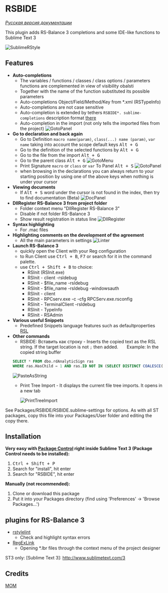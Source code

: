 # RSBIDE

*[Русская версия документации](readme_ru.md)*

This plugin adds RS-Balance 3 completions and some IDE-like functions to Sublime Text 3

![SublimeRStyle](https://raw.github.com/mom1/RSBIDE/master/screenshot/SublimeRStyle.jpg)

Features
------------

* **Auto-completions**
    * The variables / functions / classes / class options / parameters functions are complemented in view of visibility obalsti
    * Together with the name of the function substituted its possible parameters
    * Auto-completions Object/Field/Method/Key from *.xml (RSTypeInfo)
    * Auto-completions are not case sensitive
    * Auto-completion is extended by tethers `RSBIDE*. sublime-completions` description format [there](http://docs.sublimetext.info/en/latest/reference/completions.html#file-format)
    * Auto-completion in the import (not only tells the imported files from the project)
    ![GotoPanel](https://raw.github.com/mom1/RSBIDE/master/screenshot/Completion_Import.jpg)
* **Go to declaration and back again**
    * Go to Definition `macro name(param)`, `class(...) name (param)`, `var name` taking into account the scope default keys <kbd>Alt + G</kbd>
    * Go to the definition of the selected functions by <kbd>Alt + G</kbd>
    * Go to the file from the import <kbd>Alt + G</kbd>
    * Go to the parent class <kbd>Alt + G</kbd>
    ![GotoMenu](https://raw.github.com/mom1/RSBIDE/master/screenshot/GotoMenu.jpg)
    * Print Signature `macro` or `class` or `var` To Panel <kbd>Alt + S</kbd>
    ![GotoPanel](https://raw.github.com/mom1/RSBIDE/master/screenshot/GotoPanel.jpg)
    * when browsing in the declarations you can always return to your starting position by using one of the above keys when nothing is under your cursor
* **Viewing documents**
    * If <kbd>Alt + S</kbd> word under the cursor is not found in the index, then try to find documentation (Beta)
    ![DocPanel](https://raw.github.com/mom1/RSBIDE/master/screenshot/DocPanel.jpg)
* **DllRegister RS-Balance 3 from project folder**
    * Folder context menu "DllRegister RS-Balance 3"
    * Disable if not folder RS-Balance 3
    * Show result registration in status line
    ![DllRegister](https://raw.github.com/mom1/RSBIDE/master/screenshot/DllRegister_RS-Balance_3.jpg)
* **Syntax highlighting**
    * For .mac files
* **Highlighting comments on the development of the agreement**
    * All the main parameters in settings
    ![Linter](https://raw.github.com/mom1/RSBIDE/master/screenshot/Linter.jpg)
* **Launch RS-Balance 3**
    * quickly open the Client with your Reg configuration
    * to Run Client use <kbd>Ctrl + B</kbd>, <kbd>F7</kbd> or search for it in the command palette.
    * use <kbd>Ctrl + Shift + B</kbd> to choice:
        - RSInit (RSInit.exe)
        - RSInit - client -rsldebug
        - RSInit - $file_name -rsldebug
        - RSInit - $file_name -rsldebug -windowsauth
        - RSInit - client
        - RSInit - RPCserv.exe -c -cfg RPCServ.exe.rsconfig
        - RSInit - TerminalClient -rsldebug
        - RSInit - TypeInfo
        - RSInit - RSAdmin
* **Various useful Snippets**
    * Predefined Snippets language features such as defaultproperties [RSL](http://wiki.rs-balance.ru/index.php/RSL)
* **Other commands**
    * RSBIDE: Вставить как строку - Inserts the copied text as the RSL string. If the target location is not `;` then added.
      Example: In the copied string buffer
    ```sql
    SELECT * FROM dbo.rdAnalyticSign ras
    WHERE ras.HasChild = 1 AND ras.ID NOT IN (SELECT DISTINCT COALESCE(ParentID,0)FROM rdAnalyticSign)
    ```
    ![PasteAsString](https://raw.github.com/mom1/RSBIDE/master/screenshot/PasteAsString.gif)
    * Print Tree Import - It displays the current file tree imports. It opens in a new tab

        ![PrintTreeImport](https://raw.github.com/mom1/RSBIDE/master/screenshot/PrintTreeImport.jpg)

See Packages/RSBIDE/RSBIDE.sublime-settings for options. As with all ST packages, copy this file into your Packages/User folder and editing the copy there.

Installation
------------
**Very easy with [Package Control](http://wbond.net/sublime_packages/package_control) right inside Sublime Text 3 (Package Control needs to be installed):**

1.  <kbd>Ctrl + Shift + P</kbd>
2.  Search for "install", hit enter
3.  Search for "RSBIDE", hit enter

**Manually (not recommended):**

1.  Clone or download this package
2.  Put it into your Packages directory (find using 'Preferences' -> 'Browse Packages...')


## plugins for RS-Balance 3

 * [rstylelint](https://github.com/mom1/SublimeLinter-contrib-rstylelint)
    * Check and highlight syntax errors
 * [RegExLink](https://github.com/mom1/RegExLink)
    * Opening *.lbr files through the context menu of the project designer

ST3 only:
  [Sublime Text 3]: http://www.sublimetext.com/3

Credits
-----
[MOM](https://github.com/mom1)
